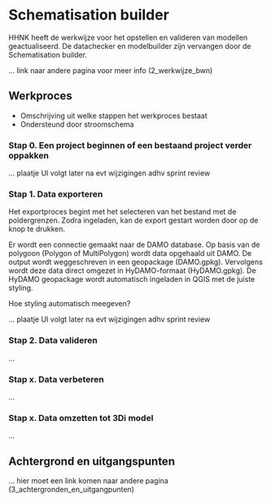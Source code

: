 # **Schematisation builder**
HHNK heeft de werkwijze voor het opstellen en valideren van modellen geactualiseerd. De datachecker en modelbuilder zijn vervangen door de Schematisation builder. 

... link naar andere pagina voor meer info (2_werkwijze_bwn)

## Werkproces
* Omschrijving uit welke stappen het werkproces bestaat
* Ondersteund door stroomschema 

### Stap 0. Een project beginnen of een bestaand project verder oppakken


... plaatje UI volgt later na evt wijzigingen adhv sprint review

### Stap 1. Data exporteren
Het exportproces begint met het selecteren van het bestand met de poldergrenzen. Zodra ingeladen, kan de export gestart worden door op de knop te drukken.

Er wordt een connectie gemaakt naar de DAMO database. Op basis van de polygoon (Polygon of MultiPolygon) wordt data opgehaald uit DAMO. De output wordt weggeschreven in een geopackage (DAMO.gpkg). Vervolgens wordt deze data direct omgezet in HyDAMO-formaat (HyDAMO.gpkg). De HyDAMO geopackage wordt automatisch ingeladen in QGIS met de juiste styling.

Hoe styling automatisch meegeven?

... plaatje UI volgt later na evt wijzigingen adhv sprint review

### Stap 2. Data valideren
...

### Stap x. Data verbeteren
...

### Stap x. Data omzetten tot 3Di model
...

## Achtergrond en uitgangspunten
... hier moet een link komen naar andere pagina (3_achtergronden_en_uitgangpunten)
